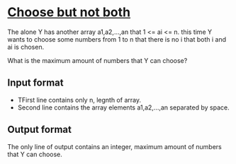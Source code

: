 # [Choose but not both][link]

The alone Y has another array a1,a2,...,an that 1 <= ai <= n. this time Y wants to choose some numbers from 1 to n that there is no i that both i and ai is chosen.

What is the maximum amount of numbers that Y can choose?

## Input format

- TFirst line contains only n, legnth of array.
- Second line contains the array elements a1,a2,...,an separated by space.

## Output format

The only line of output contains an integer, maximum amount of numbers that Y can choose.

[link]: https://www.hackerearth.com/practice/algorithms/graphs/depth-first-search/practice-problems/algorithm/choose-but-not-both-0478f107/
